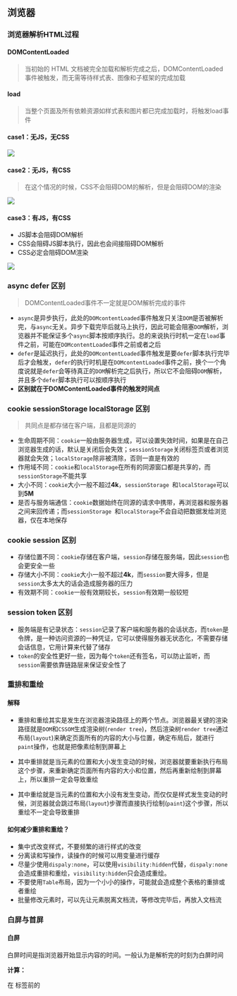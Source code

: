 ## 浏览器

### 浏览器解析HTML过程

#### DOMContentLoaded

> 当初始的 HTML 文档被完全加载和解析完成之后，DOMContentLoaded 事件被触发，而无需等待样式表、图像和子框架的完成加载

#### load

> 当整个页面及所有依赖资源如样式表和图片都已完成加载时，将触发load事件

#### case1：无JS，无CSS

![](http://songnian.gitee.io/imgs/imgs/HTML解析1.png)

#### case2：无JS，有CSS

> 在这个情况的时候，CSS不会阻碍DOM的解析，但是会阻碍DOM的渲染

![](http://songnian.gitee.io/imgs/imgs/HTML解析2.png)

#### case3：有JS，有CSS

- JS脚本会阻碍DOM解析
- CSS会阻碍JS脚本执行，因此也会间接阻碍DOM解析
- CSS必定会阻碍DOM渲染

![](http://songnian.gitee.io/imgs/imgs/HTML解析3.png)

### async defer 区别

> DOMContentLoaded事件不一定就是DOM解析完成的事件

- `async`是异步执行，此处的`DOMcontentLoaded`事件触发只关注`DOM`是否被解析完，与`async`无关。异步下载完毕后就马上执行，因此可能会阻塞`DOM`解析，浏览器并不能保证多个`async`脚本按顺序执行。总的来说执行时机一定在`load`事件之前，可能在`DOMcontentLoaded`事件之前或者之后
- `defer`是延迟执行，此处的`DOMcontentLoaded`事件触发是要`defer`脚本执行完毕后才会触发，`defer`的执行时机是在`DOMcontentLoaded`事件之前，换个一个角度说就是`defer`会等待真正的`DOM`解析完之后执行，所以它不会阻碍`DOM`解析，并且多个`defer`脚本执行可以按顺序执行
- **区别就在于DOMContentLoaded事件的触发时间点**

### cookie sessionStorage localStorage 区别

> 共同点是都存储在客户端，且都是同源的

- 生命周期不同：`cookie`一般由服务器生成，可以设置失效时间，如果是在自己浏览器生成的话，默认是关闭后会失效；`sessionStorage`关闭标签页或者浏览器就会失效；`localStorage`除非被清除，否则一直是有效的
- 作用域不同：`cookie`和`localStorage`在所有的同源窗口都是共享的，而`sessionStorage`不能共享
- 大小不同：`cookie`大小一般不超过**4k**，`sessionStorage `和`localStorage`可以到**5M**
- 是否与服务端通信：`cookie`数据始终在同源的请求中携带，再浏览器和服务器之间来回传递；而`sessionStorage `和`localStorage`不会自动把数据发给浏览器，仅在本地保存

### cookie session 区别

- 存储位置不同：`cookie`存储在客户端，`session`存储在服务端，因此`session`也会更安全一些
- 存储大小不同：`cookie`大小一般不超过**4k**，而`session`要大得多，但是`session`太多太大的话会造成服务器的压力
- 有效期不同：`cookie`一般有效期较长，`session`有效期一般较短

### session token 区别

- 服务端是有记录状态：`session`记录了客户端和服务器的会话状态，而`token`是令牌，是一种访问资源的一种凭证，它可以使得服务器无状态化，不需要存储会话信息，它用计算来代替了储存
- `token`的安全性更好一些，因为每个`token`还有签名，可以防止监听，而`session`需要依靠链路层来保证安全性了

### 重排和重绘

#### 解释

- 重排和重绘其实是发生在浏览器渲染路径上的两个节点。浏览器最关键的渲染路径就是`DOM`和`CSSOM`生成渲染树(`render tree`)，然后渲染树`render tree`通过布局(`layout`)来确定页面所有的内容的大小与位置，确定布局后，就进行`paint`操作，也就是把像素绘制到屏幕上

- 其中重排就是当元素的位置和大小发生变动的时候，浏览器就要重新执行布局这个步骤，来重新确定页面所有内容的大小和位置，然后再重新绘制到屏幕上，所以重排一定会导致重绘
- 其中重绘就是当元素的位置和大小没有发生变动，而仅仅是样式发生变动的时候，浏览器就会跳过布局(`layout`)步骤而直接执行绘制(`paint`)这个步骤，所以重绘不一定会导致重排

#### 如何减少重排和重绘？

- 集中式改变样式，不要频繁的进行样式的改变
- 分离读和写操作，读操作的时候可以用变量进行缓存
- 尽量少使用`dispaly:none`，可以使用`visibility:hidden`代替，`dispaly:none`会造成重排和重绘，`visibility:hidden`只会造成重绘。
- 不要使用`Table`布局，因为一个小小的操作，可能就会造成整个表格的重排或者重绘
- 批量修改元素时，可以先让元素脱离文档流，等修改完毕后，再放入文档流

### 白屏与首屏

#### 白屏

白屏时间是指浏览器开始显示内容的时间。一般认为是解析完<head>的时刻为白屏时间

**计算：**

在 </head> 标签前的 <script> 标签内加入代码：

```javascript
console.log(new Date().getTime() - performance.timing.navigationStart)
```

#### 首屏

首屏时间是指用户打开网站开始，到浏览器首屏内容渲染完成的时间

**计算：**

再</body>下方的<script> 标签加入代码：

```javascript
console.log(new Date().getTime() - performance.timing.navigationStart)
```

#### 优化

- 减少HTTP请求次数，减少HTTP请求大小
- 合并压缩文件(gzip)
- 采用svg图片或者字体图标
- 尽量将 CSS 放文件头部，JS 文件放在底部，也可以是用defer加载JS
- 采用服务端渲染
- CDN
- 资源缓存
- 图片懒加载

### 客户端渲染(CSR)与服务端渲染(SSR)

#### 客户端渲染(Client-side rendering)

从服务端获取`HTML`文件，服务端不会对文件进行任何的处理，客户端需要自行下载和执行`javascript`，生成`DOM`然后再渲染

##### 优点

前后端分离，减少服务端压力，局部刷新

##### 缺点

不利于SEO，首屏渲染慢

#### 服务端渲染(Server-side rendering)

> 可能实际上很多网站是处于经济效益的考虑，主要是SEO和首屏

服务端返回`渲染好的HTML`文件，客户端不需要做任何操作，直接呈现就可以

##### 优点

利于SEO，首屏渲染速度快

##### 缺点

服务端压力大，前后端不分离不容易维护，前端页面更改，后端也要更改

### 浏览器有哪些进程？

- 浏览器进程（Browser Process），这个是浏览器的主进程，主要负责包括地址栏、前进后退按钮、文件存取等
- 渲染进程（Renderer Process），主要负责将 HTML, CSS, JavaScript 转换为用户可交互的网页，排版引擎 Blink 和 JavaScript 引擎 V8 就运行在渲染进程
- 网络进程（NetWork Process），主要负责页面的网络资源加载
- 插件进程（Plugin Process），主要负责网站使用的所有插件，每个插件一个进程，单独隔离出是为了防止插件挂了影响用户
- GPU（GPU Process），主要负责 UI 渲染